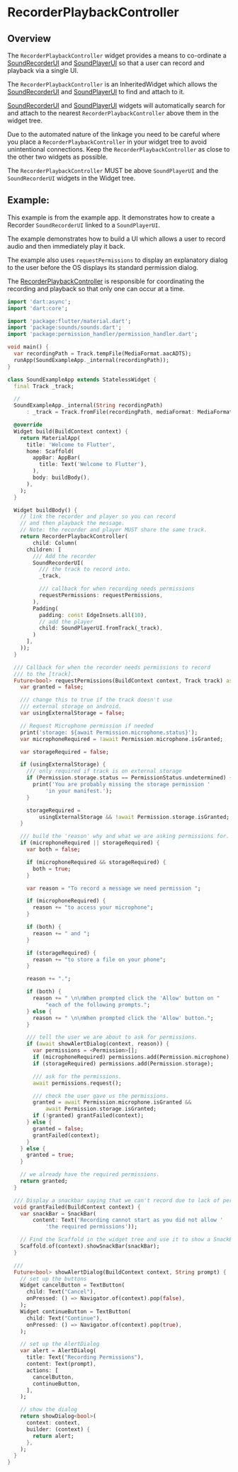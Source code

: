 # RecorderPlaybackController

## Overview

The `RecorderPlaybackController` widget provides a means to co-ordinate a [SoundRecorderUI](soundrecorderui.md) and [SoundPlayerUI](soundplayerui.md) so that a user can record and playback via a single UI.

The `RecorderPlaybackController` is an InheritedWidget which allows the [SoundRecorderUI](soundrecorderui.md) and [SoundPlayerUI](soundplayerui.md) to find and attach to it.

[SoundRecorderUI](soundrecorderui.md) and [SoundPlayerUI](soundplayerui.md) widgets will automatically search for and attach to the nearest `RecorderPlaybackController` above them in the widget tree.

Due to the automated nature of the linkage you need to be careful where you place a `RecorderPlaybackController` in your widget tree to avoid unintentional connections. Keep the `RecorderPlaybackController` as close to the other two widgets as possible.

The `RecorderPlaybackController` MUST be above `SoundPlayerUI` and the `SoundRecorderUI` widgets in the Widget tree.

## Example:

This example is from the example app. It demonstrates how to create a Recorder `SoundRecorderUI` linked to a `SoundPlayerUI`.

The example demonstrates how to build a UI which allows a user to record audio and then immediately play it back.

The example also uses `requestPermissions` to display an explanatory dialog to the user before the OS displays its standard permission dialog.

The [RecorderPlaybackController](recorderplaybackcontroller.md) is responsible for coordinating the recording and playback so that only one can occur at a time.

```dart
import 'dart:async';
import 'dart:core';

import 'package:flutter/material.dart';
import 'package:sounds/sounds.dart';
import 'package:permission_handler/permission_handler.dart';

void main() {
  var recordingPath = Track.tempFile(MediaFormat.aacADTS);
  runApp(SoundExampleApp._internal(recordingPath));
}

class SoundExampleApp extends StatelessWidget {
  final Track _track;

  //
  SoundExampleApp._internal(String recordingPath)
      : _track = Track.fromFile(recordingPath, mediaFormat: MediaFormat.aacADTS);

  @override
  Widget build(BuildContext context) {
    return MaterialApp(
      title: 'Welcome to Flutter',
      home: Scaffold(
        appBar: AppBar(
          title: Text('Welcome to Flutter'),
        ),
        body: buildBody(),
      ),
    );
  }

  Widget buildBody() {
    // link the recorder and player so you can record
    // and then playback the message.
    // Note: the recorder and player MUST share the same track.
    return RecorderPlaybackController(
        child: Column(
      children: [
        /// Add the recorder
        SoundRecorderUI(
          /// the track to record into.
          _track,

          /// callback for when recording needs permissions
          requestPermissions: requestPermissions,
        ),
        Padding(
          padding: const EdgeInsets.all(10),
          // add the player
          child: SoundPlayerUI.fromTrack(_track),
        )
      ],
    ));
  }

  /// Callback for when the recorder needs permissions to record
  /// to the [track].
  Future<bool> requestPermissions(BuildContext context, Track track) async {
    var granted = false;

    /// change this to true if the track doesn't use
    /// external storage on android.
    var usingExternalStorage = false;

    // Request Microphone permission if needed
    print('storage: ${await Permission.microphone.status}');
    var microphoneRequired = !await Permission.microphone.isGranted;

    var storageRequired = false;

    if (usingExternalStorage) {
      /// only required if track is on external storage
      if (Permission.storage.status == PermissionStatus.undetermined) {
        print('You are probably missing the storage permission '
            'in your manifest.');
      }

      storageRequired =
          usingExternalStorage && !await Permission.storage.isGranted;
    }

    /// build the 'reason' why and what we are asking permissions for.
    if (microphoneRequired || storageRequired) {
      var both = false;

      if (microphoneRequired && storageRequired) {
        both = true;
      }

      var reason = "To record a message we need permission ";

      if (microphoneRequired) {
        reason += "to access your microphone";
      }

      if (both) {
        reason += " and ";
      }

      if (storageRequired) {
        reason += "to store a file on your phone";
      }

      reason += ".";

      if (both) {
        reason += " \n\nWhen prompted click the 'Allow' button on "
            "each of the following prompts.";
      } else {
        reason += " \n\nWhen prompted click the 'Allow' button.";
      }

      /// tell the user we are about to ask for permissions.
      if (await showAlertDialog(context, reason)) {
        var permissions = <Permission>[];
        if (microphoneRequired) permissions.add(Permission.microphone);
        if (storageRequired) permissions.add(Permission.storage);

        /// ask for the permissions.
        await permissions.request();

        /// check the user gave us the permissions.
        granted = await Permission.microphone.isGranted &&
            await Permission.storage.isGranted;
        if (!granted) grantFailed(context);
      } else {
        granted = false;
        grantFailed(context);
      }
    } else {
      granted = true;
    }

    // we already have the required permissions.
    return granted;
  }

  /// Display a snackbar saying that we can't record due to lack of permissions.
  void grantFailed(BuildContext context) {
    var snackBar = SnackBar(
        content: Text('Recording cannot start as you did not allow '
            'the required permissions'));

    // Find the Scaffold in the widget tree and use it to show a SnackBar.
    Scaffold.of(context).showSnackBar(snackBar);
  }

  ///
  Future<bool> showAlertDialog(BuildContext context, String prompt) {
    // set up the buttons
    Widget cancelButton = TextButton(
      child: Text("Cancel"),
      onPressed: () => Navigator.of(context).pop(false),
    );
    Widget continueButton = TextButton(
      child: Text("Continue"),
      onPressed: () => Navigator.of(context).pop(true),
    );

    // set up the AlertDialog
    var alert = AlertDialog(
      title: Text("Recording Permissions"),
      content: Text(prompt),
      actions: [
        cancelButton,
        continueButton,
      ],
    );

    // show the dialog
    return showDialog<bool>(
      context: context,
      builder: (context) {
        return alert;
      },
    );
  }
}
```

